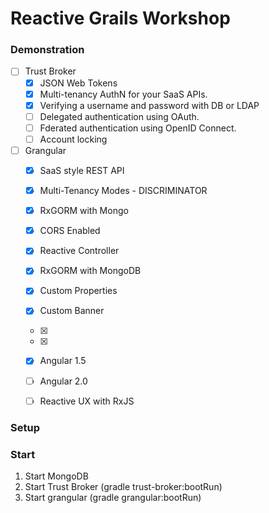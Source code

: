 Reactive Grails Workshop
========================

### Demonstration

- [ ] Trust Broker
    - [x] JSON Web Tokens
    - [x] Multi-tenancy AuthN for your SaaS APIs.
    - [x] Verifying a username and password with DB or LDAP 
    - [ ] Delegated authentication using OAuth.
    - [ ] Fderated authentication using OpenID Connect.
    - [ ] Account locking 
            
- [ ] Grangular
    - [x] SaaS style REST API
    - [x] Multi-Tenancy Modes - DISCRIMINATOR
    - [x] RxGORM with Mongo    
    - [x] CORS Enabled
    - [x] Reactive Controller
    - [x] RxGORM with MongoDB
    - [x] Custom Properties  
    - [x] Custom Banner 
    - [x]  
    - [x]                    
    - [x] Angular 1.5
    - [ ] Angular 2.0
    - [ ] Reactive UX with RxJS

    
### Setup

### Start
1. Start MongoDB
2. Start Trust Broker (gradle trust-broker:bootRun)
3. Start grangular (gradle grangular:bootRun)